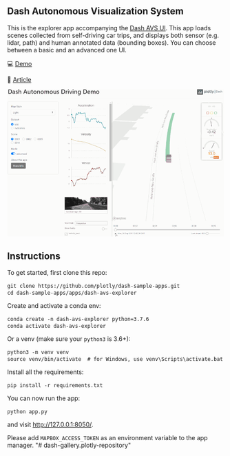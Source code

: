## Dash Autonomous Visualization System

This is the explorer app accompanying the [Dash AVS UI](https://github.com/plotly/dash-avs-ui). This app loads scenes collected from self-driving car trips, and displays both sensor (e.g. lidar, path) and human annotated data (bounding boxes). You can choose between a basic and an advanced one UI.


💻 [Demo](https://dash-gallery.plotly.host/dash-avs-explorer/)

📰 [Article](https://medium.com/plotly/the-history-of-autonomous-vehicle-datasets-and-3-open-source-python-apps-for-visualizing-them-afee9d13f58a)

![demo](assets/demo.gif)

## Instructions

To get started, first clone this repo:


```
git clone https://github.com/plotly/dash-sample-apps.git
cd dash-sample-apps/apps/dash-avs-explorer
```


Create and activate a conda env:
```
conda create -n dash-avs-explorer python=3.7.6
conda activate dash-avs-explorer
```

Or a venv (make sure your `python3` is 3.6+):
```
python3 -m venv venv
source venv/bin/activate  # for Windows, use venv\Scripts\activate.bat
```

Install all the requirements:

```
pip install -r requirements.txt
```

You can now run the app:
```
python app.py
```

and visit http://127.0.0.1:8050/.


Please add `MAPBOX_ACCESS_TOKEN` as an environment variable to the app manager.
"# dash-gallery.plotly-repository" 
